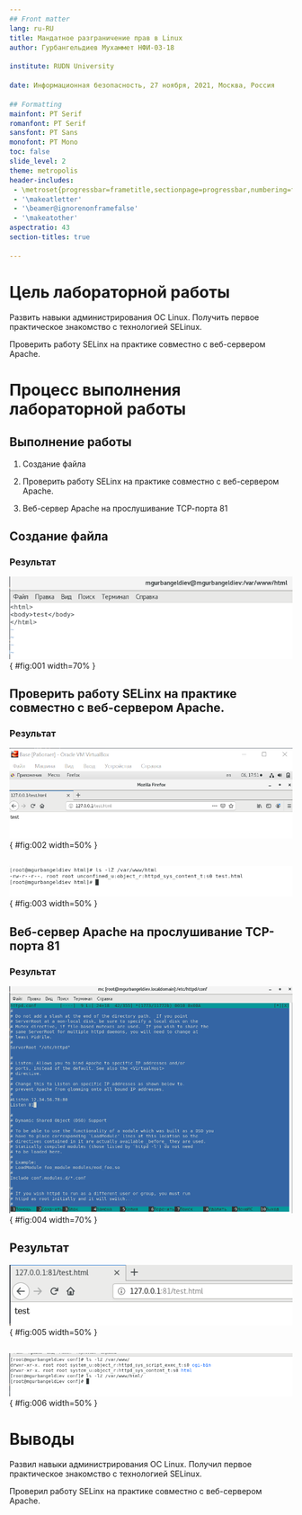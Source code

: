 ```yaml
---
## Front matter
lang: ru-RU
title: Мандатное разграничение прав в Linux
author: Гурбангельдиев Мухаммет НФИ-03-18

institute: RUDN University

date: Информационная безопасность, 27 ноября, 2021, Москва, Россия

## Formatting
mainfont: PT Serif
romanfont: PT Serif
sansfont: PT Sans
monofont: PT Mono
toc: false
slide_level: 2
theme: metropolis
header-includes:
 - \metroset{progressbar=frametitle,sectionpage=progressbar,numbering=fraction}
 - '\makeatletter'
 - '\beamer@ignorenonframefalse'
 - '\makeatother'
aspectratio: 43
section-titles: true

---
```


# Цель лабораторной работы

Развить навыки администрирования ОС Linux. Получить первое практическое знакомство с технологией SELinux.

Проверить работу SELinx на практике совместно с веб-сервером
Apache.

# Процесс выполнения лабораторной работы

## Выполнение работы

1. Создание файла

2. Проверить работу SELinx на практике совместно с веб-сервером Apache.

3. Веб-сервер Apache на прослушивание ТСР-порта 81


## Создание файла

### Результат

![Файл test.html](https://github.com/Mukhammet/information-security/blob/master/lab06/picture/8.png?raw=true){ #fig:001 width=70% }


## Проверить работу SELinx на практике совместно с веб-сервером Apache.

### Результат

![Обращение к файлу через браузер](https://github.com/Mukhammet/information-security/blob/master/lab06/picture/10.png?raw=true){ #fig:002 width=50% }

##

![Контекст файла](https://github.com/Mukhammet/information-security/blob/master/lab06/picture/9.png?raw=true){ #fig:003 width=50% }


## Веб-сервер Apache на прослушивание ТСР-порта 81

### Результат

![ТСР-порт 81](https://github.com/Mukhammet/information-security/blob/master/lab06/picture/15.png?raw=true){ #fig:004 width=70% }

## Результат

![Обращение к файлу через браузер](https://github.com/Mukhammet/information-security/blob/master/lab06/picture/20.png?raw=true){ #fig:005 width=50% }

##

![Удаление TCP-порта 81](https://github.com/Mukhammet/information-security/blob/master/lab06/picture/22.png?raw=true){ #fig:006 width=50% }


# Выводы

Развил навыки администрирования ОС Linux. Получил первое практическое знакомство с технологией SELinux.

Проверил работу SELinx на практике совместно с веб-сервером
Apache.
